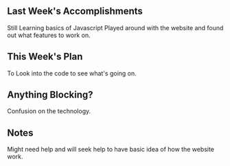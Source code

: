 ## Last Week's Accomplishments

Still Learning basics of Javascript
Played around with the website and found out what features to work on.

## This Week's Plan

To Look into the code to see what's going on.
## Anything Blocking?

Confusion on the technology.

## Notes

Might need help and will seek help to have basic idea of how the website work.
